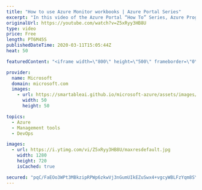 ```yaml
---
title: "How to use Azure Monitor workbooks | Azure Portal Series"
excerpt: "In this video of the Azure Portal “How To” Series, Azure Program Managers Leon Welicki and Shikha Jain show us how workbooks provide a flexible canvas for data analysis and the creation of rich visual reports within the Azure portal. Learn how workbooks allow you to tap into multiple data sources from"
originalUrl: https://youtube.com/watch?v=Z5xRyy3HB8U
type: video
price: Free
length: PT6M45S
publishedDateTime: 2020-03-11T15:05:44Z
heat: 50

featuredContent: "<iframe width=\"800\" height=\"500\" frameborder=\"0\" src=\"https://www.youtube.com/embed/Z5xRyy3HB8U\" allow=\"accelerometer; autoplay; encrypted-media; gyroscope; picture-in-picture\" allowfullscreen></iframe>"

provider:
  name: Microsoft
  domain: microsoft.com
  images:
    - url: https://smartableai.github.io/microsoft-azure/assets/images/organizations/microsoft.com-50x50.jpg
      width: 50
      height: 50

topics:
  - Azure
  - Management tools
  - DevOps

images:
  - url: https://i.ytimg.com/vi/Z5xRyy3HB8U/maxresdefault.jpg
    width: 1280
    height: 720
    isCached: true

secured: "pqC/FaEOo3WPt3MBkzipRPWp6zkwVj3nGumUIkEZuSwx4+vgcyWBLFzYqm8SYNH1IyoxlJWchwO46du7cSRCAavb/lq+zS4saZKUt155lvDTR77JBUFuUqoZlpMzpBrkIu5AdxM0rxjqRUhb6BTMylnP+WMq61KPPh/1VlJtHUAU0jDfzAj6fCUo+KuOOCjNsZul9e7k49n1gQUGjzmMNGBJUpvWqmCR3McXbI++HoZhAxvbG4Y085fD5+qko2NBHhgimSM0GOM/et/YKXMttwPlZ8yti0T9+bwuMoUCh4TJtocvas7Ik4ZEpNUZvXsXu1KG2CCJXbWQ+1c8Kn/vsbRDPeJZV7iL3jgvnLgQ85uwuBlRFBOl1K4eMp5jyM7KxDHT87CcM+YjtNSPZo141BwS7JMgypypoDDCYHtyjf4=;fHS37A/MOWX0bu8aNJjBMQ=="
---
```


